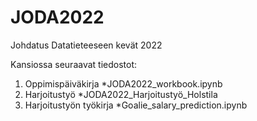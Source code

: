 # JODA2022
Johdatus Datatieteeseen kevät 2022

Kansiossa seuraavat tiedostot:
1. Oppimispäiväkirja *JODA2022_workbook.ipynb
2. Harjoitustyö *JODA2022_Harjoitustyö_Holstila
3. Harjoitustyön työkirja *Goalie_salary_prediction.ipynb
